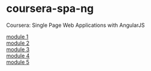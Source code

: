 # coursera-spa-ng
Coursera: Single Page Web Applications with AngularJS

[module 1](https://andersonmilham.github.io/coursera-spa-ng/module1-solution/)
<br>
[module 2](https://andersonmilham.github.io/coursera-spa-ng/module2-solution/)
<br>
[module 3](https://andersonmilham.github.io/coursera-spa-ng/module3-solution/)
<br>
[module 4](https://andersonmilham.github.io/coursera-spa-ng/module4-solution/)
<br>
[module 5](https://andersonmilham.github.io/coursera-spa-ng/module5-solution/)
